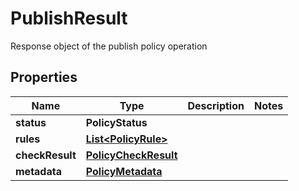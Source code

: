 

# PublishResult

Response object of the publish policy operation

## Properties

| Name | Type | Description | Notes |
|------------ | ------------- | ------------- | -------------|
|**status** | **PolicyStatus** |  |  |
|**rules** | [**List&lt;PolicyRule&gt;**](PolicyRule.md) |  |  |
|**checkResult** | [**PolicyCheckResult**](PolicyCheckResult.md) |  |  |
|**metadata** | [**PolicyMetadata**](PolicyMetadata.md) |  |  |



